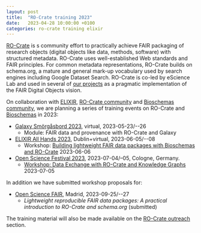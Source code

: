 ```yaml
---
layout: post
title:  "RO-Crate training 2023"
date:   2023-04-28 10:00:00 +0100
categories: ro-crate training elixir
---
```


[RO-Crate](/products/researchobject/) is s community effort to practically achieve FAIR packaging of research objects (digital objects like data, methods, software) with structured metadata. RO-Crate uses well-established Web standards and FAIR principles. For common metadata representations, RO-Crate builds on schema.org, a mature and general mark-up vocabulary used by search engines including Google Dataset Search. RO-Crate is co-led by eScience Lab and used in several of [our projects](/projects/) as a pragmatic implementation of the FAIR Digital Objects vision.

On collaboration with [ELIXIR](/projects/elixir/), [RO-Crate community](https://www.researchobject.org/ro-crate/community.html) and [Bioschemas community](https://bioschemas.org/community/), we are planning a series of training events on RO-Crate and [Bioschemas](/activities/bioschemas/) in 2023:

* [Galaxy Smörgåsbord 2023](https://gallantries.github.io/video-library/events/smorgasbord3/), virtual, 2023-05-23/--26
  - Module: FAIR data and provenance with RO-Crate and Galaxy
* [ELIXIR All Hands 2023](https://elixir-europe.org/events/elixir-all-hands-2023), Dublin+virtual, 2023-06-05/--08
  - Workshop: [Building lightweight FAIR data packages with Bioschemas and RO-Crate](https://docs.google.com/document/d/1Vh9mUBWvNEsvC5YZRITtZxsyE6Wr18rJUgp9KweJFNg/edit) 2023-06-06
* [Open Science Festival 2023](https://www.zbmed.de/en/networking/events/open-science-festival), 2023-07-04/–05, Cologne, Germany. 
   - [Workshop: Data Exchange with RO-Crate and Knowledge Graphs](https://www.zbmed.de/vernetzen/veranstaltungen/open-science-festival/data-exchange-with-ro-crates-and-knowledge-graphs) 2023-07-05

In addition we have submitted workshop proposals for:

* [Open Science FAIR](https://www.opensciencefair.eu/), Madrid, 2023-09-25/--27
  - _Lightweight reproducible FAIR data packages: A practical introduction to RO-Crate and schema.org_ (submitted)

The training material will also be made available on the [RO-Crate outreach](https://www.researchobject.org/ro-crate/outreach.html) section.

